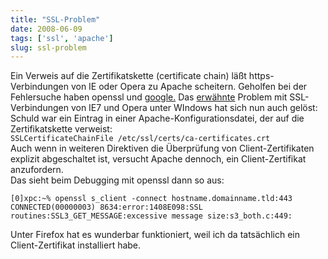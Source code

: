 ```yaml
---
title: "SSL-Problem"
date: 2008-06-09
tags: ['ssl', 'apache']
slug: ssl-problem
---
```

Ein Verweis auf die Zertifikatskette (certificate chain) läßt
https-Verbindungen von IE oder Opera zu Apache scheitern. Geholfen bei
der Fehlersuche haben openssl und [google.][] Das [erwähnte][] Problem
mit SSL-Verbindungen von IE7 und Opera unter WIndows hat sich nun auch
gelöst: Schuld war ein Eintrag in einer Apache-Konfigurationsdatei, der
auf die Zertifikatskette verweist:   
	`SSLCertificateChainFile /etc/ssl/certs/ca-certificates.crt`  
Auch wenn in weiteren Direktiven die Überprüfung von
Client-Zertifikaten explizit abgeschaltet ist, versucht Apache dennoch,
ein Client-Zertifikat anzufordern.  
Das sieht beim Debugging mit openssl dann so aus:  

	[0]xpc:~% openssl s_client -connect hostname.domainname.tld:443 CONNECTED(00000003) 8634:error:1408E098:SSL routines:SSL3_GET_MESSAGE:excessive message size:s3_both.c:449:

Unter Firefox hat es wunderbar funktioniert, weil ich da tatsächlich ein
Client-Zertifikat installiert habe.

  [google.]: http://www.google.de
  [erwähnte]: http://www.drexler-online.net/blog/serverkonfiguration/
